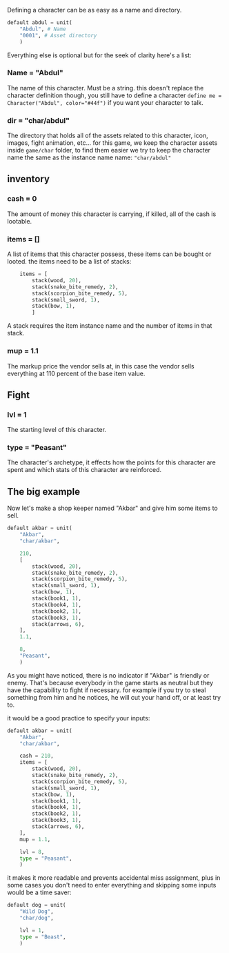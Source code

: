 Defining a character can be as easy as a name and directory.

```python
default abdul = unit(
    "Abdul", # Name
    "0001", # Asset directory
    )
```
Everything else is optional but for the seek of clarity here's a list:

### Name =  "Abdul"
The name of this character. Must be a string. this doesn't replace the character definition though, you still have to define a character `define me = Character("Abdul", color="#44f")` if you want your character to talk.

### dir = "char/abdul"
The directory that holds all of the assets related to this character, icon, images, fight animation, etc...
for this game, we keep the character assets inside `game/char` folder, to find them easier we try to keep the character name the same as the instance name name: `"char/abdul"`

## inventory
### cash = 0
The amount of money this character is carrying, if killed, all of the cash is lootable.


### items = []
A list of items that this character possess, these items can be bought or looted.
the items need to be a list of stacks:

```python
    items = [
        stack(wood, 20),
        stack(snake_bite_remedy, 2),
        stack(scorpion_bite_remedy, 5),
        stack(small_sword, 1),
        stack(bow, 1),
        ]
```
A stack requires the item instance name and the number of items in that stack.

### mup = 1.1
The markup price the vendor sells at, in this case the vendor sells everything at 110 percent of the base item value.


## Fight
### lvl = 1
The starting level of this character.

### type = "Peasant"
The character's archetype, it effects how the points for this character are spent and which stats of this character are reinforced.

## The big example
Now let's make a shop keeper named "Akbar" and give him some items to sell.

```python
default akbar = unit(
    "Akbar",
    "char/akbar",

    210,
    [
        stack(wood, 20),
        stack(snake_bite_remedy, 2),
        stack(scorpion_bite_remedy, 5),
        stack(small_sword, 1),
        stack(bow, 1),
        stack(book1, 1),
        stack(book4, 1),
        stack(book2, 1),
        stack(book3, 1),
        stack(arrows, 6),
    ],
    1.1,

    8,
    "Peasant",
    )
```

As you might have noticed, there is no indicator if "Akbar" is friendly or enemy. That's because everybody in the game starts as neutral but they have the capability to fight if necessary. for example if you try to steal something from him and he notices, he will cut your hand off, or at least try to.

it would be a good practice to specify your inputs:

```python
default akbar = unit(
    "Akbar",
    "char/akbar",

    cash = 210,
    items = [
        stack(wood, 20),
        stack(snake_bite_remedy, 2),
        stack(scorpion_bite_remedy, 5),
        stack(small_sword, 1),
        stack(bow, 1),
        stack(book1, 1),
        stack(book4, 1),
        stack(book2, 1),
        stack(book3, 1),
        stack(arrows, 6),
    ],
    mup = 1.1,

    lvl = 8,
    type = "Peasant",
    )
```
it makes it more readable and prevents accidental miss assignment, plus in some cases you don't need to enter everything and skipping some inputs would be a time saver:

```python
default dog = unit(
    "Wild Dog",
    "char/dog",

    lvl = 1,
    type = "Beast",
    )
```